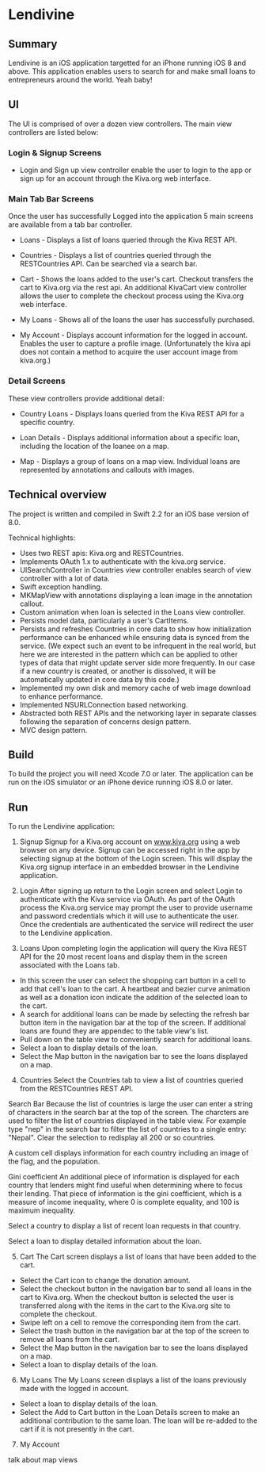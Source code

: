 # Lendivine

## Summary
Lendivine is an iOS application targetted for an iPhone running iOS 8 and above. 
This application enables users to search for and make small loans to entrepreneurs around the world. Yeah baby!

## UI
The UI is comprised of over a dozen view controllers. The main view controllers are listed below:

### Login & Signup Screens
* Login and Sign up view controller enable the user to login to the app or sign up for an account through the Kiva.org web interface.

### Main Tab Bar Screens
Once the user has successfully Logged into the application 5 main screens are available from a tab bar controller.

* Loans - Displays a list of loans queried through the Kiva REST API.

* Countries - Displays a list of countries queried through the RESTCountries API. Can be searched via a search bar.

* Cart - Shows the loans added to the user's cart. Checkout transfers the cart to Kiva.org via the rest api. An additional KivaCart view controller allows the user to complete the checkout process using the Kiva.org web interface. 

* My Loans - Shows all of the loans the user has successfully purchased.

* My Account - Displays account information for the logged in account. Enables the user to capture a profile image. (Unfortunately the kiva api does not contain a method to acquire the user account image from kiva.org.)

### Detail Screens
These view controllers provide additional detail:

* Country Loans - Displays loans queried from the Kiva REST API for a specific country.

* Loan Details - Displays additional information about a specific loan, including the location of the loanee on a map.

* Map - Displays a group of loans on a map view. Individual loans are represented by annotations and callouts with images.


## Technical overview

The project is written and compiled in Swift 2.2 for an iOS base version of 8.0.

Technical highlights:
* Uses two REST apis: Kiva.org and RESTCountries.
* Implements OAuth 1.x to authenticate with the kiva.org service.
* UISearchController in Countries view controller enables search of view controller with a lot of data.
* Swift exception handling.
* MKMapView with annotations displaying a loan image in the annotation callout.
* Custom animation when loan is selected in the Loans view controller.
* Persists model data, particularly a user's CartItems. 
* Persists and refreshes Countries in core data to show how initialization performance can be enhanced while ensuring data is synced from the service. (We expect such an event to be infrequent in the real world, but here we are interested in the pattern which can be applied to other types of data that might update server side more frequently.  In our case if a new country is created, or another is dissolved, it will be automatically updated in core data by this code.)
* Implemented my own disk and memory cache of web image download to enhance performance.
* Implemented NSURLConnection based networking.
* Abstracted both REST APIs and the networking layer in separate classes following the separation of concerns design pattern.
* MVC design pattern.


## Build

To build the project you will need Xcode 7.0 or later.
The application can be run on the iOS simulator or an iPhone device running iOS 8.0 or later.


## Run

To run the Lendivine application:

1. Signup
Signup for a Kiva.org account on www.kiva.org using a web browser on any device. Signup can be accessed right in the app by selecting signup at the bottom of the Login screen. This will display the Kiva.org signup interface in an embedded browser in the Lendivine application.

2. Login
After signing up return to the Login screen and select Login to authenticate with the Kiva service via OAuth. As part of the OAuth process the Kiva.org service may prompt the user to provide username and password credentials which it will use to authenticate the user. Once the credentials are authenticated the service will redirect the user to the Lendivine application.

3. Loans
Upon completing login the application will query the Kiva REST API for the 20 most recent loans and display them in the screen associated with the Loans tab. 
* In this screen the user can select the shopping cart button in a cell to add that cell's loan to the cart. A heartbeat and bezier curve animation as well as a donation icon indicate the addition of the selected loan to the cart.
* A search for additional loans can be made by selecting the refresh bar button item in the navigation bar at the top of the screen. If additional loans are found they are appendec to the table view's list.
* Pull down on the table view to conveniently search for additional loans.
* Select a loan to display details of the loan.
* Select the Map button in the navigation bar to see the loans displayed on a map.

4. Countries
Select the Countries tab to view a list of countries queried from the RESTCountries REST API. 

Search Bar
Because the list of countries is large the user can enter a string of characters in the search bar at the top of the screen. The charcters are used to filter the list of countries displayed in the table view. For example type "nep" in the search bar to filter the list of countries to a single entry: "Nepal". Clear the selection to redisplay all 200 or so countries. 

A custom cell displays information for each country including an image of the flag, and the population. 

Gini coefficient
An additional piece of information is displayed for each country that lenders might find useful when determining where to focus their lending. That piece of information is the gini coefficient, which is a measure of income inequality, where 0 is complete equality, and 100 is maximum inequality.

Select a country to display a list of recent loan requests in that country. 

Select a loan to display detailed information about the loan.

5. Cart
The Cart screen displays a list of loans that have been added to the cart.

* Select the Cart icon to change the donation amount.
* Select the checkout button in the navigation bar to send all loans in the cart to Kiva.org. When the checkout button is selected the user is transferred along with the items in the cart to the Kiva.org site to complete the checkout.
* Swipe left on a cell to remove the corresponding item from the cart.
* Select the trash button in the navigation bar at the top of the screen to remove all loans from the cart. 
* Select the Map button in the navigation bar to see the loans displayed on a map.
* Select a loan to display details of the loan.

6. My Loans
The My Loans screen displays a list of the loans previously made with the logged in account.
* Select a loan to display details of the loan.
* Select the Add to Cart button in the Loan Details screen to make an additional contribution to the same loan. The loan will be re-added to the cart if it is not presently in the cart.

7. My Account

talk about map views 
